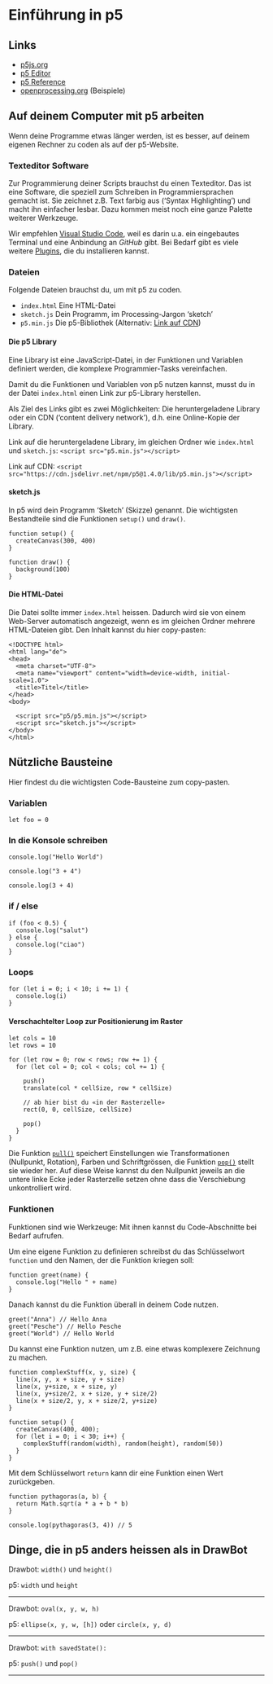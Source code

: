 # Einführung in p5

## Links

- [p5js.org](https://p5js.org)
- [p5 Editor](https://editor.p5js.org/)
- [p5 Reference](https://p5js.org/reference/)
- [openprocessing.org](https://openprocessing.org/) (Beispiele)

## Auf deinem Computer mit p5 arbeiten

Wenn deine Programme etwas länger werden, ist es besser, auf deinem eigenen Rechner zu coden als auf der p5-Website.

### Texteditor Software

Zur Programmierung deiner Scripts brauchst du einen Texteditor. Das ist eine Software, die speziell zum Schreiben in Programmiersprachen gemacht ist. Sie zeichnet z.B. Text farbig aus (‘Syntax Highlighting’) und macht ihn einfacher lesbar. Dazu kommen meist noch eine ganze Palette weiterer Werkzeuge.

Wir empfehlen [Visual Studio Code](https://code.visualstudio.com/), weil es darin u.a. ein eingebautes Terminal und eine Anbindung an *GitHub* gibt. Bei Bedarf gibt es viele weitere [Plugins](https://marketplace.visualstudio.com/), die du installieren kannst.

### Dateien

Folgende Dateien brauchst du, um mit p5 zu coden.

- `index.html` Eine HTML-Datei
- `sketch.js` Dein Programm, im Processing-Jargon ‘sketch’
- `p5.min.js` Die p5-Bibliothek (Alternativ: [Link auf CDN](https://cdn.jsdelivr.net/npm/p5@1.4.0/lib/p5.min.js))

#### Die p5 Library

Eine Library ist eine JavaScript-Datei, in der Funktionen und Variablen definiert werden, die komplexe Programmier-Tasks vereinfachen.

Damit du die Funktionen und Variablen von p5 nutzen kannst, musst du in der Datei `index.html` einen Link zur p5-Library herstellen.

Als Ziel des Links gibt es zwei Möglichkeiten: Die heruntergeladene Library oder ein CDN (‘content delivery network’), d.h. eine Online-Kopie der Library.

Link auf die heruntergeladene Library, im gleichen Ordner wie `index.html` und `sketch.js`: `<script src="p5.min.js"></script>`

Link auf CDN: `<script src="https://cdn.jsdelivr.net/npm/p5@1.4.0/lib/p5.min.js"></script>`

#### sketch.js

In p5 wird dein Programm ‘Sketch’ (Skizze) genannt. Die wichtigsten Bestandteile sind die Funktionen `setup()` und `draw()`.

```
function setup() {
  createCanvas(300, 400)
}

function draw() {
  background(100)
}
```

#### Die HTML-Datei

Die Datei sollte immer `index.html` heissen. Dadurch wird sie von einem Web-Server automatisch angezeigt, wenn es im gleichen Ordner mehrere HTML-Dateien gibt. Den Inhalt kannst du hier copy-pasten:

```
<!DOCTYPE html>
<html lang="de">
<head>
  <meta charset="UTF-8">
  <meta name="viewport" content="width=device-width, initial-scale=1.0">
  <title>Titel</title>
</head>
<body>
  
  <script src="p5/p5.min.js"></script>
  <script src="sketch.js"></script>
</body>
</html>
```

## Nützliche Bausteine

Hier findest du die wichtigsten Code-Bausteine zum copy-pasten.

### Variablen

```
let foo = 0
```

### In die Konsole schreiben

```
console.log("Hello World")

console.log("3 + 4")

console.log(3 + 4)
```

### if / else

```
if (foo < 0.5) {
  console.log("salut")
} else {
  console.log("ciao")
}
```

### Loops

```
for (let i = 0; i < 10; i += 1) {
  console.log(i)
}
```

#### Verschachtelter Loop zur Positionierung im Raster

```
let cols = 10
let rows = 10

for (let row = 0; row < rows; row += 1) {
  for (let col = 0; col < cols; col += 1) {

    push()
    translate(col * cellSize, row * cellSize)

    // ab hier bist du «in der Rasterzelle»
    rect(0, 0, cellSize, cellSize)

    pop()
  }
}
```

Die Funktion [`pull()`](https://p5js.org/reference/#/p5/push) speichert Einstellungen wie Transformationen (Nullpunkt, Rotation), Farben und Schriftgrössen, die Funktion [`pop()`](https://p5js.org/reference/#/p5/pop) stellt sie wieder her. Auf diese Weise kannst du den Nullpunkt jeweils an die untere linke Ecke jeder Rasterzelle setzen ohne dass die Verschiebung unkontrolliert wird.

### Funktionen

Funktionen sind wie Werkzeuge: Mit ihnen kannst du Code-Abschnitte bei Bedarf aufrufen.

Um eine eigene Funktion zu definieren schreibst du das Schlüsselwort `function` und den Namen, der die Funktion kriegen soll:

```
function greet(name) {
  console.log("Hello " + name)
}
```

Danach kannst du die Funktion überall in deinem Code nutzen.

```
greet("Anna") // Hello Anna
greet("Pesche") // Hello Pesche
greet("World") // Hello World
```

Du kannst eine Funktion nutzen, um z.B. eine etwas komplexere Zeichnung zu machen.

```
function complexStuff(x, y, size) {
  line(x, y, x + size, y + size)
  line(x, y+size, x + size, y)
  line(x, y+size/2, x + size, y + size/2)
  line(x + size/2, y, x + size/2, y+size)
}

function setup() {
  createCanvas(400, 400);
  for (let i = 0; i < 30; i++) {
    complexStuff(random(width), random(height), random(50))
  }
}
```

Mit dem Schlüsselwort `return` kann dir eine Funktion einen Wert zurückgeben.

```
function pythagoras(a, b) {
  return Math.sqrt(a * a + b * b)
}

console.log(pythagoras(3, 4)) // 5
```

## Dinge, die in p5 anders heissen als in DrawBot

Drawbot: `width()` und `height()`

p5: `width` und `height`

---

Drawbot: `oval(x, y, w, h)`

p5: `ellipse(x, y, w, [h])` oder `circle(x, y, d)`

---

Drawbot: `with savedState():`

p5: `push()` und `pop()`

---

